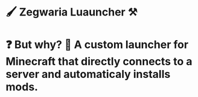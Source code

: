 <h1>🖌️ Zegwaria Luauncher ⚒️<h1>

❓ But why? 🧐
A custom launcher for Minecraft that directly connects to a server and automaticaly installs mods.
